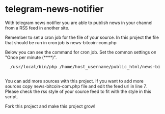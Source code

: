 # telegram-news-notifier
With telegram news notifier you are able to publish news in your channel from a RSS feed in another site.
<p>Remember to set a cron job for the file of your source. In this project the file that should be run in cron job is news-bitcoin-com.php
  </p>
  <p>Below you can see the command for cron job. Set the common settings on "Once per minute (****)".</p>
  <pre>
  /usr/local/bin/php /home/host_username/public_html/news-bitoin-com.php >/dev/null 2>&1
  </pre>
<p>You can add more sources with this project. If you want to add more sources copy news-bitcoin-com.php file and edit the feed url in line 7. Please check the rss style of your source feed to fit with the style in this script.</p>
<p>Fork this project and make this project grow!</p>

